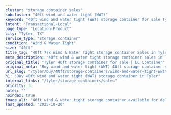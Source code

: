 ```yaml
---
cluster: "storage container sales"
subcluster: "40ft wind and water tight (WWT)"
keyword: "40ft wind and water tight (WWT) storage container for sale Tyler, TX"
intent: "Transactional-Local"
page_type: "Location-Product"
city: "Tyler, TX"
service_type: "storage container"
condition: "Wind & Water Tight"
size: "40ft"
title_tag: "40ft 77x Wind & Water Tight storage container Sales in Tyler | LC Container"
meta_description: "40ft wind & water tight storage container sales in Tyler. Fast delivery, competitive pricing. Serving storage containers area. Quote ID: 6I4. Call (214) 524-4168 for your free quote today."
original_title: "Tyler 40ft storage container for sale | LC Container"
original_meta: "Buy wind and water tight (WWT) 40ft storage container sale with local delivery in Tyler, TX. LC Container — local Since 2003. Request a fast quote today."
url_slug: "/tyler/buy/40ft/storage-containers/wind-and-water-tight-wwt"
h1: "Buy 40ft wind and water tight (WWT) storage container in Tyler"
internal_links: "/tyler/storage-containers/sales"
priority: 3
notes: ""
noindex: true
image_alt: "40ft wind & water tight storage container available for delivery in Tyler"
last_updated: "2025-10-20"
---
```


<!-- TODO: Add unique city/inventory copy, images, and internal links here. -->
